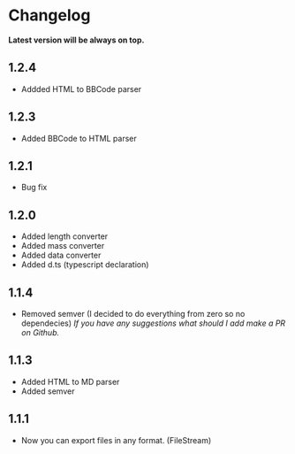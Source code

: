 # Changelog

**Latest version will be always on top.**

## 1.2.4

- Addded HTML to BBCode parser

## 1.2.3

- Added BBCode to HTML parser

## 1.2.1

- Bug fix

## 1.2.0

- Added length converter
- Added mass converter
- Added data converter
- Added d.ts (typescript declaration)

## 1.1.4

- Removed semver (I decided to do everything from zero so no dependecies)
  _If you have any suggestions what should I add make a PR on Github._

## 1.1.3

- Added HTML to MD parser
- Added semver

## 1.1.1

- Now you can export files in any format. (FileStream)
